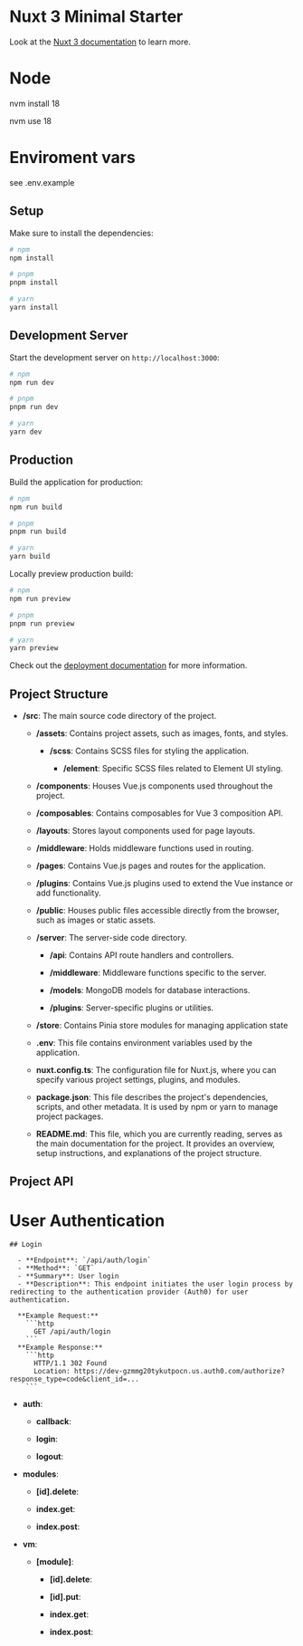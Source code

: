 # Nuxt 3 Minimal Starter

Look at the [Nuxt 3 documentation](https://nuxt.com/docs/getting-started/introduction) to learn more.

# Node

nvm install 18

nvm use 18

# Enviroment vars

see .env.example
## Setup

Make sure to install the dependencies:

```bash
# npm
npm install

# pnpm
pnpm install

# yarn
yarn install
```

## Development Server

Start the development server on `http://localhost:3000`:

```bash
# npm
npm run dev

# pnpm
pnpm run dev

# yarn
yarn dev
```

## Production

Build the application for production:

```bash
# npm
npm run build

# pnpm
pnpm run build

# yarn
yarn build
```

Locally preview production build:

```bash
# npm
npm run preview

# pnpm
pnpm run preview

# yarn
yarn preview
```

Check out the [deployment documentation](https://nuxt.com/docs/getting-started/deployment) for more information.


## Project Structure

- **/src**: The main source code directory of the project.

  - **/assets**: Contains project assets, such as images, fonts, and styles.

    - **/scss**: Contains SCSS files for styling the application.

      - **/element**: Specific SCSS files related to Element UI styling.

  - **/components**: Houses Vue.js components used throughout the project.

  - **/composables**: Contains composables for Vue 3 composition API.

  - **/layouts**: Stores layout components used for page layouts.

  - **/middleware**: Holds middleware functions used in routing.

  - **/pages**: Contains Vue.js pages and routes for the application.

  - **/plugins**: Contains Vue.js plugins used to extend the Vue instance or add functionality.

  - **/public**: Houses public files accessible directly from the browser, such as images or static assets.

  - **/server**: The server-side code directory.

    - **/api**: Contains API route handlers and controllers.

    - **/middleware**: Middleware functions specific to the server.

    - **/models**: MongoDB models for database interactions.

    - **/plugins**: Server-specific plugins or utilities.

  - **/store**: Contains Pinia store modules for managing application state

  - **.env**: This file contains environment variables used by the application.

  - **nuxt.config.ts**: The configuration file for Nuxt.js, where you can specify various project settings, plugins, and modules.

  - **package.json**: This file describes the project's dependencies, scripts, and other metadata. It is used by npm or yarn to manage project packages.

  - **README.md**: This file, which you are currently reading, serves as the main documentation for the project. It provides an overview, setup instructions, and explanations of the project structure.

## Project API

  # User Authentication

    ## Login

      - **Endpoint**: `/api/auth/login`
      - **Method**: `GET`
      - **Summary**: User login
      - **Description**: This endpoint initiates the user login process by redirecting to the authentication provider (Auth0) for user authentication.

      **Example Request:**
        ```http
          GET /api/auth/login
        ```
      **Example Response:**
        ```http
          HTTP/1.1 302 Found
          Location: https://dev-gzmmg20tykutpocn.us.auth0.com/authorize?response_type=code&client_id=...
        ```

  - **auth**:

    - **callback**:

    - **login**:

    - **logout**:

  - **modules**:

    - **[id].delete**:

    - **index.get**:

    - **index.post**:

  - **vm**:

    - **[module]**:

      - **[id].delete**:

      - **[id].put**:

      - **index.get**:

      - **index.post**: